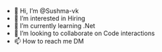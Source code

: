 - 👋 Hi, I’m @Sushma-vk
- 👀 I’m interested in Hiring
- 🌱 I’m currently learning .Net
- 💞️ I’m looking to collaborate on Code interactions
- 📫 How to reach me DM

<!---
Sushma-vk/Sushma-vk is a ✨ special ✨ repository because its `README.md` (this file) appears on your GitHub profile.
You can click the Preview link to take a look at your changes.
--->
